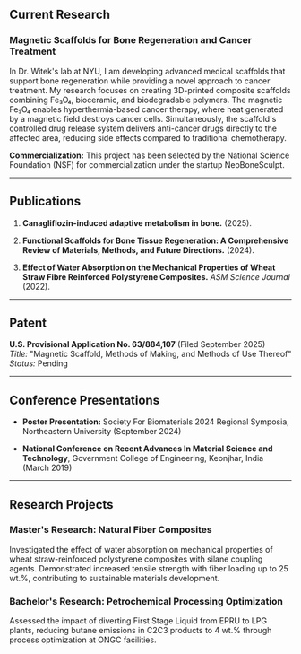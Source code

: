 ## Current Research

### Magnetic Scaffolds for Bone Regeneration and Cancer Treatment

In Dr. Witek's lab at NYU, I am developing advanced medical scaffolds that support bone regeneration while providing a novel approach to cancer treatment. My research focuses on creating 3D-printed composite scaffolds combining Fe₃O₄, bioceramic, and biodegradable polymers. The magnetic Fe₃O₄ enables hyperthermia-based cancer therapy, where heat generated by a magnetic field destroys cancer cells. Simultaneously, the scaffold's controlled drug release system delivers anti-cancer drugs directly to the affected area, reducing side effects compared to traditional chemotherapy.

**Commercialization:** This project has been selected by the National Science Foundation (NSF) for commercialization under the startup NeoBoneSculpt.

---

## Publications

1. **Canagliflozin-induced adaptive metabolism in bone.** (2025).

2. **Functional Scaffolds for Bone Tissue Regeneration: A Comprehensive Review of Materials, Methods, and Future Directions.** (2024).

3. **Effect of Water Absorption on the Mechanical Properties of Wheat Straw Fibre Reinforced Polystyrene Composites.** *ASM Science Journal* (2022).

---

## Patent

**U.S. Provisional Application No. 63/884,107** (Filed September 2025)  
*Title:* "Magnetic Scaffold, Methods of Making, and Methods of Use Thereof"  
*Status:* Pending

---

## Conference Presentations

- **Poster Presentation:** Society For Biomaterials 2024 Regional Symposia, Northeastern University (September 2024)

- **National Conference on Recent Advances In Material Science and Technology**, Government College of Engineering, Keonjhar, India (March 2019)

---

## Research Projects

### Master's Research: Natural Fiber Composites
Investigated the effect of water absorption on mechanical properties of wheat straw-reinforced polystyrene composites with silane coupling agents. Demonstrated increased tensile strength with fiber loading up to 25 wt.%, contributing to sustainable materials development.

### Bachelor's Research: Petrochemical Processing Optimization
Assessed the impact of diverting First Stage Liquid from EPRU to LPG plants, reducing butane emissions in C2C3 products to 4 wt.% through process optimization at ONGC facilities.